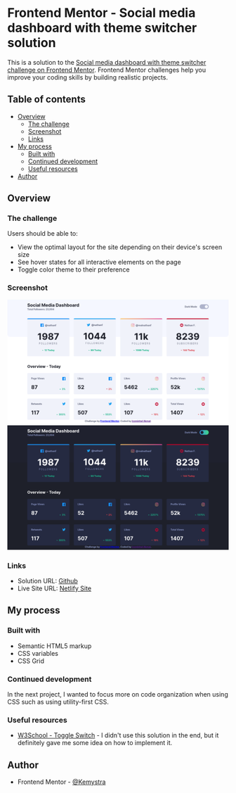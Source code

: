 # Frontend Mentor - Social media dashboard with theme switcher solution

This is a solution to the [Social media dashboard with theme switcher challenge on Frontend Mentor](https://www.frontendmentor.io/challenges/social-media-dashboard-with-theme-switcher-6oY8ozp_H). Frontend Mentor challenges help you improve your coding skills by building realistic projects. 

## Table of contents

- [Overview](#overview)
  - [The challenge](#the-challenge)
  - [Screenshot](#screenshot)
  - [Links](#links)
- [My process](#my-process)
  - [Built with](#built-with)
  - [Continued development](#continued-development)
  - [Useful resources](#useful-resources)
- [Author](#author)

## Overview

### The challenge

Users should be able to:

- View the optimal layout for the site depending on their device's screen size
- See hover states for all interactive elements on the page
- Toggle color theme to their preference

### Screenshot

![Screenshot of the website in light mode](./screenshot-light.png)
![Screenshot of the website in dark mode](./screenshot-dark.png)

### Links

- Solution URL: [Github](https://github.com/Kemystra/frontendmentor-socmed-dashboard)
- Live Site URL: [Netlify Site](https://chic-licorice-255610.netlify.app/)

## My process

### Built with

- Semantic HTML5 markup
- CSS variables
- CSS Grid

### Continued development

In the next project, I wanted to focus more on code organization when using CSS such as using utility-first CSS.

### Useful resources

- [W3School - Toggle Switch](https://www.w3schools.com/howto/howto_css_switch.asp) - I didn't use this solution in the end, but it definitely gave me some idea on how to implement it.

## Author

- Frontend Mentor - [@Kemystra](https://www.frontendmentor.io/profile/Kemystra)
